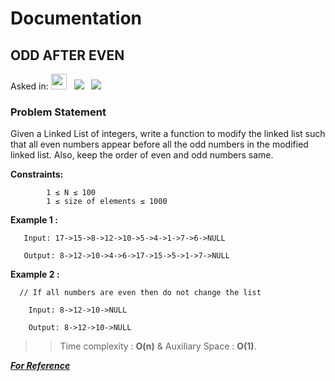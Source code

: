 # Documentation

## **ODD AFTER EVEN**

Asked in:  <a><img src= "https://img.shields.io/badge/-Amazon-red" height="25">&nbsp;&nbsp;
<img src= "https://img.shields.io/badge/-GeekforGeeks-darkgreen">&nbsp;&nbsp;
<img src= "https://img.shields.io/badge/-CPP-brown">&nbsp;&nbsp;


### Problem Statement 

Given a Linked List of integers, write a function to modify the linked list such that all even numbers appear before all the odd numbers in the modified linked list. Also, keep the order of even and odd numbers same.

**Constraints:**

            1 ≤ N ≤ 100
            1 ≤ size of elements ≤ 1000


**Example 1 :**

       Input: 17->15->8->12->10->5->4->1->7->6->NULL
       
       Output: 8->12->10->4->6->17->15->5->1->7->NULL


**Example 2 :**

      // If all numbers are even then do not change the list
      
        Input: 8->12->10->NULL
        
        Output: 8->12->10->NULL
 
 
 >>Time complexity : **O(n)**  & Auxiliary Space : **O(1)**.

***[For Reference](https://practice.geeksforgeeks.org/problems/segregate-even-and-odd-nodes-in-a-linked-list/0)***
